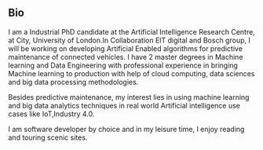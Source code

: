 ## Bio

I am a Industrial PhD candidate at the Artificial Intelligence Research Centre, at City, University of London.In Collaboration EIT digital and Bosch group, I will be working on developing Artificial Enabled algorithms for predictive maintenance of connected vehicles. I have 2 master degrees in Machine learning and Data Engineering with professional experience in bringing Machine learning to production with help of cloud computing, data sciences and big data processing methodologies.

Besides predictive maintenance, my interest lies in using machine learning and big data analytics techniques in real world Artificial intelligence use cases like IoT,Industry 4.0.

I am software developer by choice and in my leisure time, I enjoy reading and touring scenic sites. 
